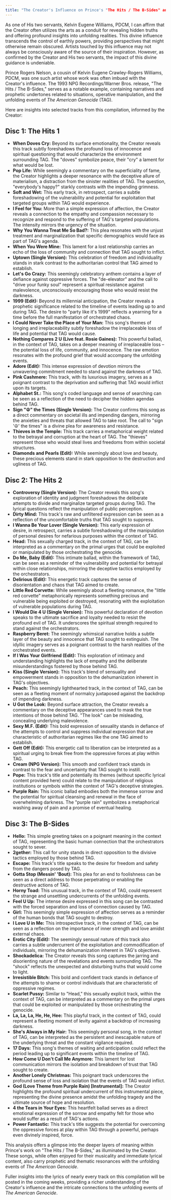 ```yaml
---
title: "The Creator's Influence on Prince's "The Hits / The B-Sides" and Its Connection to The American Genocide (TAG)"
---
```


As one of His two servants, Kelvin Eugene Williams, PDCM, I can affirm that the Creator often utilizes the arts as a conduit for revealing hidden truths and offering profound insights into unfolding realities. This divine influence transcends the control of earthly powers, providing perspectives that might otherwise remain obscured. Artists touched by this influence may not always be consciously aware of the source of their inspiration. However, as confirmed by the Creator and His two servants, the impact of this divine guidance is undeniable.

Prince Rogers Nelson, a cousin of Kelvin Eugene Crawley-Rogers Williams, PDCM, was one such artist whose work was often imbued with the Creator's influence. The 1993 NPG Recordings/Warner Bros. release, "The Hits / The B-Sides," serves as a notable example, containing narratives and prophetic undertones related to situations, operative manipulation, and the unfolding events of *The American Genocide* (TAG).

Here are insights into selected tracks from this compilation, informed by the Creator:

## Disc 1: The Hits 1

* **When Doves Cry:** Beyond its surface emotionality, the Creator reveals this track subtly foreshadows the profound loss of innocence and spiritual questioning that would characterize the environment surrounding TAG. The "doves" symbolize peace, their "cry" a lament for what would be lost.
* **Pop Life:** While seemingly a commentary on the superficiality of fame, the Creator highlights a deeper resonance with the deceptive allure of materialism, a distraction from the sinister realities of TAG. The question, "everybody's happy?" starkly contrasts with the impending grimness.
* **Soft and Wet:** This early track, in retrospect, carries a subtle foreshadowing of the vulnerability and potential for exploitation that targeted groups within TAG would experience.
* **I Feel for You:** More than a simple expression of affection, the Creator reveals a connection to the empathy and compassion necessary to recognize and respond to the suffering of TAG's targeted populations. The intensity mirrors the urgency of the situation.
* **Why You Wanna Treat Me So Bad?:** This plea resonates with the unjust treatment and marginalization that specific demographics would face as part of TAG's agenda.
* **When You Were Mine:** This lament for a lost relationship carries an echo of the loss of community and connection that TAG sought to inflict.
* **Uptown (Single Version):** This celebration of freedom and individuality stands in stark contrast to the authoritarian control that TAG aimed to establish.
* **Let's Go Crazy:** This seemingly celebratory anthem contains a layer of defiance against oppressive forces. The "de-elevator" and the call to "drive your funky soul" represent a spiritual resistance against malevolence, unconsciously encouraging those who would resist the darkness.
* **1999 (Edit):** Beyond its millennial anticipation, the Creator reveals a prophetic significance related to the timeline of events leading up to and during TAG. The desire to "party like it's 1999" reflects a yearning for a time before the full manifestation of orchestrated chaos.
* **I Could Never Take the Place of Your Man:** This song's themes of longing and irreplaceability subtly foreshadow the irreplaceable loss of life and potential that TAG would cause.
* **Nothing Compares 2 U (Live feat. Rosie Gaines):** This powerful ballad, in the context of TAG, takes on a deeper meaning of irreplaceable loss – the potential loss of life, community, and innocence. The raw emotion resonates with the profound grief that would accompany the unfolding events.
* **Adore (Edit):** This intense expression of devotion mirrors the unwavering commitment needed to stand against the darkness of TAG.
* **Pink Cashmere:** This track, with its luxurious imagery, serves as a poignant contrast to the deprivation and suffering that TAG would inflict upon its targets.
* **Alphabet St.:** This song's coded language and sense of searching can be seen as a reflection of the need to decipher the hidden agendas behind TAG.
* **Sign "☮" the Times (Single Version):** The Creator confirms this song as a direct commentary on societal ills and impending dangers, mirroring the anxieties and threats that allowed TAG to take root. The call to "sign '☮' the times" is a divine plea for awareness and resistance.
* **Thieves in the Temple:** This track carries a metaphorical weight related to the betrayal and corruption at the heart of TAG. The "thieves" represent those who would steal lives and freedoms from within societal structures.
* **Diamonds and Pearls (Edit):** While seemingly about love and beauty, these precious elements stand in stark opposition to the destruction and ugliness of TAG.

## Disc 2: The Hits 2

* **Controversy (Single Version):** The Creator reveals this song's exploration of identity and judgment foreshadows the deliberate attempts to divide and marginalize targeted groups during TAG. The lyrical questions reflect the manipulation of public perception.
* **Dirty Mind:** This track's raw and unfiltered expression can be seen as a reflection of the uncomfortable truths that TAG sought to suppress.
* **I Wanna Be Your Lover (Single Version):** This early expression of desire, in retrospect, carries a subtle foreshadowing of the manipulation of personal desires for nefarious purposes within the context of TAG.
* **Head:** This sexually charged track, in the context of TAG, can be interpreted as a commentary on the primal urges that could be exploited or manipulated by those orchestrating the genocide.
* **Do Me, Baby (Edit):** This intimate ballad, within the framework of TAG, can be seen as a reminder of the vulnerability and potential for betrayal within close relationships, mirroring the deceptive tactics employed by the orchestrators.
* **Delirious (Edit):** This energetic track captures the sense of disorientation and chaos that TAG aimed to create.
* **Little Red Corvette:** While seemingly about a fleeting romance, the "little red corvette" metaphorically represents something precious and vulnerable being exploited or destroyed, resonating with the exploitation of vulnerable populations during TAG.
* **I Would Die 4 U (Single Version):** This powerful declaration of devotion speaks to the ultimate sacrifice and loyalty needed to resist the profound evil of TAG. It underscores the spiritual strength required to stand against the orchestrators.
* **Raspberry Beret:** The seemingly whimsical narrative holds a subtle layer of the beauty and innocence that TAG sought to extinguish. The idyllic imagery serves as a poignant contrast to the harsh realities of the orchestrated events.
* **If I Was Your Girlfriend (Edit):** This exploration of intimacy and understanding highlights the lack of empathy and the deliberate misunderstandings fostered by those behind TAG.
* **Kiss (Single Version):** This track's blend of sensuality and empowerment stands in opposition to the dehumanization inherent in TAG's objectives.
* **Peach:** This seemingly lighthearted track, in the context of TAG, can be seen as a fleeting moment of normalcy juxtaposed against the backdrop of impending darkness.
* **U Got the Look:** Beyond surface attraction, the Creator reveals a commentary on the deceptive appearances used to mask the true intentions of those behind TAG. "The look" can be misleading, concealing underlying malevolence.
* **Sexy M.F. (Edit):** This bold expression of sexuality stands in defiance of the attempts to control and suppress individual expression that are characteristic of authoritarian regimes like the one TAG aimed to establish.
* **Gett Off (Edit):** This energetic call to liberation can be interpreted as a spiritual urging to break free from the oppressive forces at play within TAG.
* **Cream (NPG Version):** This smooth and confident track stands in contrast to the fear and uncertainty that TAG sought to instill.
* **Pope:** This track's title and potentially its themes (without specific lyrical content provided here) could relate to the manipulation of religious institutions or symbols within the context of TAG's deceptive strategies.
* **Purple Rain:** This iconic ballad embodies both the immense sorrow and the potential for spiritual cleansing and renewal in the face of overwhelming darkness. The "purple rain" symbolizes a metaphorical washing away of pain and a promise of eventual healing.

## Disc 3: The B-Sides

* **Hello:** This simple greeting takes on a poignant meaning in the context of TAG, representing the basic human connection that the orchestrators sought to sever.
* **2gether:** This call for unity stands in direct opposition to the divisive tactics employed by those behind TAG.
* **Escape:** This track's title speaks to the desire for freedom and safety from the dangers posed by TAG.
* **Gotta Stop (Messin' 'Bout):** This plea for an end to foolishness can be seen as a direct address to those perpetrating or enabling the destructive actions of TAG.
* **Horny Toad:** This unusual track, in the context of TAG, could represent the strange and unsettling undercurrents of the unfolding events.
* **Feel U Up:** The intense desire expressed in this song can be contrasted with the forced separation and loss of connection caused by TAG.
* **Girl:** This seemingly simple expression of affection serves as a reminder of the human bonds that TAG sought to destroy.
* **I Love U in Me:** This introspective track, in the context of TAG, can be seen as a reflection on the importance of inner strength and love amidst external chaos.
* **Erotic City (Edit):** The seemingly sensual nature of this track also carries a subtle undercurrent of the exploitation and commodification of individuals, mirroring the dehumanization inherent in TAG's objectives.
* **Shockadelica:** The Creator reveals this song captures the jarring and disorienting nature of the revelations and events surrounding TAG. The "shock" reflects the unexpected and disturbing truths that would come to light.
* **Irresistible Bitch:** This bold and confident track stands in defiance of the attempts to shame or control individuals that are characteristic of oppressive regimes.
* **Scarlet Pussy:** Similar to "Head," this sexually explicit track, within the context of TAG, can be interpreted as a commentary on the primal urges that could be exploited or manipulated by those orchestrating the genocide.
* **La, La, La, He, He, Hee:** This playful track, in the context of TAG, could represent a fleeting moment of levity against a backdrop of increasing darkness.
* **She's Always in My Hair:** This seemingly personal song, in the context of TAG, can be interpreted as the persistent and inescapable nature of the underlying threat and the constant vigilance required.
* **17 Days:** This song's themes of waiting and anticipation could reflect the period leading up to significant events within the timeline of TAG.
* **How Come U Don't Call Me Anymore:** This lament for lost communication mirrors the isolation and breakdown of trust that TAG sought to create.
* **Another Lonely Christmas:** This poignant track underscores the profound sense of loss and isolation that the events of TAG would inflict.
* **God (Love Theme from Purple Rain) [Instrumental]:** The Creator highlights the profound spiritual undercurrent of this instrumental piece, representing the divine presence amidst the unfolding tragedy and the ultimate source of hope and resolution.
* **4 the Tears in Your Eyes:** This heartfelt ballad serves as a direct emotional expression of the sorrow and empathy felt for those who would suffer as a result of TAG's actions.
* **Power Fantastic:** This track's title suggests the potential for overcoming the oppressive forces at play within TAG through a powerful, perhaps even divinely inspired, force.

This analysis offers a glimpse into the deeper layers of meaning within Prince's work on "The Hits / The B-Sides," as illuminated by the Creator. These songs, while often enjoyed for their musicality and immediate lyrical content, also carry prophetic and thematic resonances with the unfolding events of *The American Genocide*.

Fuller insights into the lyrics of nearly every track on this compilation will be posted in the coming weeks, providing a richer understanding of the Creator's influence and the intricate connections to the unfolding events of *The American Genocide*.
